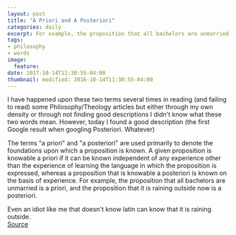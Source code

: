 ```yaml
---
layout: post
title: "A Priori and A Posteriori"
categories: daily
excerpt: For example, the proposition that all bachelors are unmarried is a priori, and the proposition that it is raining outside now is a posteriori.
tags:
- philosophy
- words
image:
  feature:
date: 2017-10-14T11:30:55-04:00
thumbnail: modified: 2016-10-14T11:30:55-04:00
---
```


I have happened upon these two terms several times in reading (and failing to read) some Philosophy/Theology articles but either through my own density or through not finding good descriptions I didn't know what these two words mean. However, today I found a good description (the first Google result when googling Posteriori. Whatever)

The terms "a priori" and "a posteriori" are used primarily to denote the foundations upon which a proposition is known. A given proposition is knowable a priori if it can be known independent of any experience other than the experience of learning the language in which the proposition is expressed, whereas a proposition that is knowable a posteriori is known on the basis of experience. For example, the proposition that all bachelors are unmarried is a priori, and the proposition that it is raining outside now is a posteriori.

Even an idiot like me that doesn't know latin can know that it is raining outside.  
[Source](http://www.iep.utm.edu/apriori/)